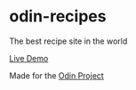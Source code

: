 # odin-recipes
The best recipe site in the world

[Live Demo](https://nickpinecone.github.io/odin-recipes/)

Made for the [Odin Project](https://www.theodinproject.com)

